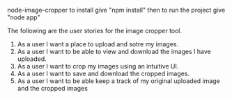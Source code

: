 node-image-cropper
to install give "npm install"
then to run the project give "node app"

The following are the user stories for the image cropper tool.

1. As a user I want a place to upload and sotre my images.
2. As a user I want to be able to view and download the images I have uploaded.
3. As a user I want to crop my images using an intuitive UI.
4. As a user I want to save and download the cropped images.
5. As a user I want to be able keep a track of my original uploaded image and the cropped images

